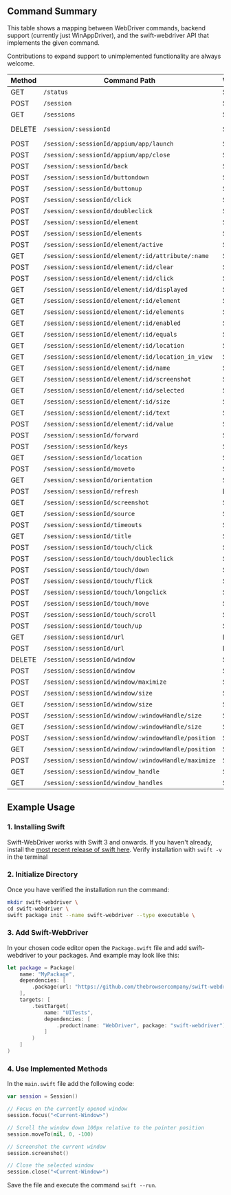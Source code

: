 ## Command Summary

This table shows a mapping between WebDriver commands, backend support (currently just WinAppDriver), and the
swift-webdriver API that implements the given command.

Contributions to expand support to unimplemented functionality are always welcome.

| Method | Command Path                                        | WinAppDriver | swift-webdriver API |
|--------|-----------------------------------------------------|--------------|---------------------|
| GET    | `/status`                                           | Supported    | `WebDriver.status`  |
| POST   | `/session`                                          | Supported    | `Session.init()`    |
| GET    | `/sessions`                                         | Supported    | Not implemented     |
| DELETE | `/session/:sessionId`                               | Supported    | `Session.delete()`, `Session.deinit()`|
| POST   | `/session/:sessionId/appium/app/launch`             | Supported    | Not implemented     |
| POST   | `/session/:sessionId/appium/app/close`              | Supported    | Not implemented     |
| POST   | `/session/:sessionId/back`                          | Supported    | `Session.back()`    |
| POST   | `/session/:sessionId/buttondown`                    | Supported    | `Session.buttonDown()`|
| POST   | `/session/:sessionId/buttonup`                      | Supported    | `Session.buttonUp()`|
| POST   | `/session/:sessionId/click`                         | Supported    | `Session.click()`   |
| POST   | `/session/:sessionId/doubleclick`                   | Supported    | `Session.doubleClick()`|
| POST   | `/session/:sessionId/element`                       | Supported    | `Session.findElement()`|
| POST   | `/session/:sessionId/elements`                      | Supported    | `Session.findElements()`|
| POST   | `/session/:sessionId/element/active`                | Supported    | `Session.activeElement`|
| GET    | `/session/:sessionId/element/:id/attribute/:name`   | Supported    | `Element.getAttribute`|
| POST   | `/session/:sessionId/element/:id/clear`             | Supported    | `Element.clear()`   |
| POST   | `/session/:sessionId/element/:id/click`             | Supported    | `Element.click()`   |
| GET    | `/session/:sessionId/element/:id/displayed`         | Supported    | `Element.displayed` |
| GET    | `/session/:sessionId/element/:id/element`           | Supported    | `Element.findElement()`|
| GET    | `/session/:sessionId/element/:id/elements`          | Supported    | `Element.findElements()`|
| GET    | `/session/:sessionId/element/:id/enabled`           | Supported    | `Element.enabled`   |
| GET    | `/session/:sessionId/element/:id/equals`            | Supported    | Not implemented     |
| GET    | `/session/:sessionId/element/:id/location`          | Supported    | `Element.location`  |
| GET    | `/session/:sessionId/element/:id/location_in_view`  | Supported    | Not implemented     |
| GET    | `/session/:sessionId/element/:id/name`              | Supported    | Not implemented     |
| GET    | `/session/:sessionId/element/:id/screenshot`        | Supported    | Not implemented     |
| GET    | `/session/:sessionId/element/:id/selected`          | Supported    | Not implemented     |
| GET    | `/session/:sessionId/element/:id/size`              | Supported    | `Element.size`      |
| GET    | `/session/:sessionId/element/:id/text`              | Supported    | `Element.text`      |
| POST   | `/session/:sessionId/element/:id/value`             | Supported    | `Element.sendKeys()`|
| POST   | `/session/:sessionId/forward`                       | Supported    | `Session.forward()` |
| POST   | `/session/:sessionId/keys`                          | Supported    | `Session.sendKeys()`|
| GET    | `/session/:sessionId/location`                      | Supported    | Not implemented     |
| POST   | `/session/:sessionId/moveto`                        | Supported    | `Session.moveTo()`  |
| GET    | `/session/:sessionId/orientation`                   | Supported    | Not implemented     |
| POST   | `/session/:sessionId/refresh`                       | Not supported| `Session.refresh()` |
| GET    | `/session/:sessionId/screenshot`                    | Supported    | `Session.screenshot()`|
| GET    | `/session/:sessionId/source`                        | Supported    | Not implemented     |
| POST   | `/session/:sessionId/timeouts`                      | Supported    | `Session.setTimeout()`|
| GET    | `/session/:sessionId/title`                         | Supported    | `Session.title`     |
| POST   | `/session/:sessionId/touch/click`                   | Supported    | `Element.touchClick()`|
| POST   | `/session/:sessionId/touch/doubleclick`             | Supported    | Not implemented     |
| POST   | `/session/:sessionId/touch/down`                    | Supported    | `Session.touchDown()`|
| POST   | `/session/:sessionId/touch/flick`                   | Supported    | Not implemented     |
| POST   | `/session/:sessionId/touch/longclick`               | Supported    | Not implemented     |
| POST   | `/session/:sessionId/touch/move`                    | Supported    | `Session.touchMove()`|
| POST   | `/session/:sessionId/touch/scroll`                  | Supported    | `Session.touchScroll()`|
| POST   | `/session/:sessionId/touch/up`                      | Supported    | `Session.touchUp()` |
| GET    | `/session/:sessionId/url`                           | Not supported| `Session.url`       |
| POST   | `/session/:sessionId/url`                           | Not supported| `Session.url()`     |
| DELETE | `/session/:sessionId/window`                        | Supported    | `Session.close()`   |
| POST   | `/session/:sessionId/window`                        | Supported    | `Session.focus()`   |
| POST   | `/session/:sessionId/window/maximize`               | Supported    | Not implemented     |
| POST   | `/session/:sessionId/window/size`                   | Supported    | Not implemented     |
| GET    | `/session/:sessionId/window/size`                   | Supported    | Not implemented     |
| POST   | `/session/:sessionId/window/:windowHandle/size`     | Supported    | `Session.resize()`  |
| GET    | `/session/:sessionId/window/:windowHandle/size`     | Supported    | `Session.size()`    |
| POST   | `/session/:sessionId/window/:windowHandle/position` | Supported    | Not implemented     |
| GET    | `/session/:sessionId/window/:windowHandle/position` | Supported    | Not implemented     |
| POST   | `/session/:sessionId/window/:windowHandle/maximize` | Supported    | Not implemented     |
| GET    | `/session/:sessionId/window_handle`                 | Supported    | Not implemented     |
| GET    | `/session/:sessionId/window_handles`                | Supported    | Not implemented     |


## Example Usage

### 1. Installing Swift
Swift-WebDriver works with Swift 3 and onwards. If you haven't already, install the [most recent release of swift here](https://www.swift.org/install/windows/#installation-via-windows-package-manager). Verify installation with `swift -v` in the terminal

### 2. Initialize Directory
Once you have verified the installation run the command:
```bash
mkdir swift-webdriver \
cd swift-webdriver \
swift package init --name swift-webdriver --type executable \
``` 

### 3. Add Swift-WebDriver
In your chosen code editor open the `Package.swift` file and add swift-webdriver to your packages. And example may look like this:
```swift
let package = Package(
    name: "MyPackage",
    dependencies: [
        .package(url: "https://github.com/thebrowsercompany/swift-webdriver", branch: "main")
    ],
    targets: [
        .testTarget(
            name: "UITests",
            dependencies: [
                .product(name: "WebDriver", package: "swift-webdriver"),
            ]
        )
    ]
)
```

### 4. Use Implemented Methods
In the `main.swift` file add the following code:
```swift
var session = Session()

// Focus on the currently opened window
session.focus("<Current-Window>")

// Scroll the window down 100px relative to the pointer position
session.moveTo(nil, 0, -100)

// Screenshot the current window 
session.screenshot()

// Close the selected window
session.close("<Current-Window>")
```
Save the file and execute the command `swift --run`.